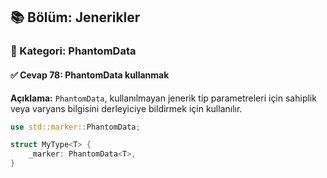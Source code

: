 ## 📚 Bölüm: Jenerikler  
### 🔹 Kategori: PhantomData  
#### ✅ Cevap 78: PhantomData kullanmak

**Açıklama:**
`PhantomData`, kullanılmayan jenerik tip parametreleri için sahiplik veya varyans bilgisini derleyiciye bildirmek için kullanılır.

```rust
use std::marker::PhantomData;

struct MyType<T> {
    _marker: PhantomData<T>,
}
```
